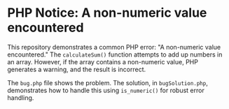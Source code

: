 # PHP Notice: A non-numeric value encountered
This repository demonstrates a common PHP error: "A non-numeric value encountered."  The `calculateSum()` function attempts to add up numbers in an array. However, if the array contains a non-numeric value, PHP generates a warning, and the result is incorrect.

The `bug.php` file shows the problem.  The solution, in `bugSolution.php`, demonstrates how to handle this using `is_numeric()` for robust error handling.